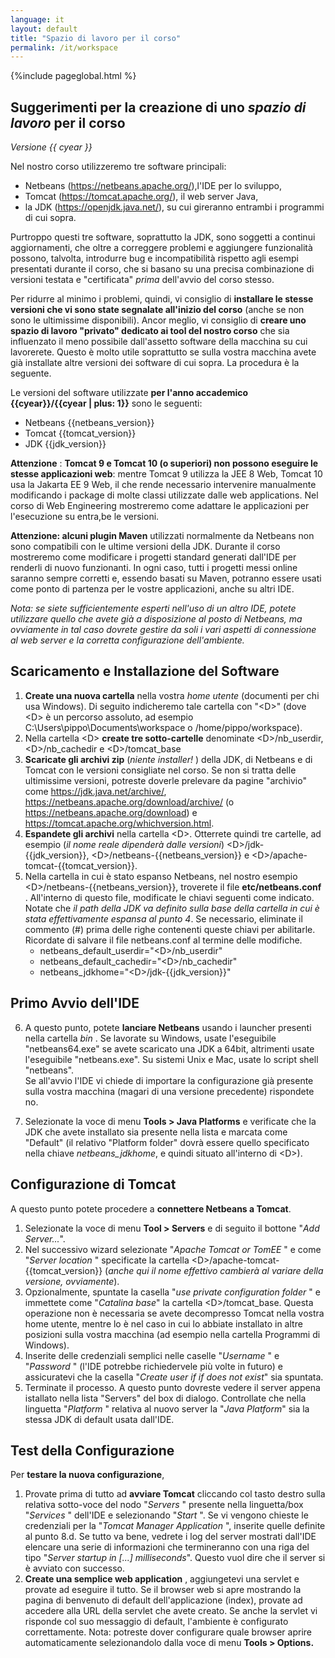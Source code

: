 ```yaml
---
language: it
layout: default
title: "Spazio di lavoro per il corso"
permalink: /it/workspace
---
```



{%include pageglobal.html %}


## Suggerimenti per la creazione di uno *spazio di lavoro* per il corso

*Versione {{ cyear }}*


Nel nostro corso utilizzeremo tre software principali:
- Netbeans (<https://netbeans.apache.org/>),l'IDE per lo sviluppo,
- Tomcat (<https://tomcat.apache.org/>), il web server Java,
- la JDK (<https://openjdk.java.net/>), su cui gireranno entrambi i programmi di cui sopra.

Purtroppo questi tre software, soprattutto la JDK, sono soggetti a continui aggiornamenti, che oltre a
correggere problemi e aggiungere funzionalità possono, talvolta, introdurre bug
e incompatibilità rispetto agli esempi presentati durante il corso, che si basano
su una precisa combinazione di versioni testata e "certificata" *prima*
dell'avvio del corso stesso.

Per ridurre al minimo i problemi,
quindi, vi consiglio di **installare le stesse versioni che vi sono state segnalate
all'inizio del corso** (anche se non sono le ultimissime disponibili). Ancor
meglio, vi consiglio di **creare uno spazio di lavoro "privato" dedicato ai
tool del nostro corso** che sia influenzato il meno possibile dall'assetto
software della macchina su cui lavorerete. Questo è molto utile soprattutto se
sulla vostra macchina avete già installate altre versioni dei software di cui
sopra. La procedura è la seguente.

Le versioni del software utilizzate **per l'anno accademico {{cyear}}/{{cyear | plus: 1}}** sono le seguenti:
- Netbeans {{netbeans_version}}
- Tomcat {{tomcat_version}}
- JDK {{jdk_version}}

**Attenzione** : **Tomcat 9 e Tomcat 10 (o superiori) non possono eseguire le stesse applicazioni web**: mentre Tomcat 9
utilizza la JEE 8 Web, Tomcat 10 usa la Jakarta EE 9 Web, il che rende
necessario intervenire manualmente modificando i package di molte classi
utilizzate dalle web applications. Nel corso di Web Engineering mostreremo come adattare 
le applicazioni per l'esecuzione su entra,be le versioni.

**Attenzione: alcuni plugin Maven** utilizzati normalmente da Netbeans non sono compatibili con le ultime
versioni della JDK. Durante il corso mostreremo come modificare i progetti
standard generati dall'IDE per renderli di nuovo funzionanti. In ogni caso,
tutti i progetti messi online saranno sempre corretti e, essendo basati su
Maven, potranno essere usati come ponto di partenza per le vostre applicazioni,
anche su altri IDE.

*Nota: se siete sufficientemente esperti nell'uso di un altro IDE, potete utilizzare quello che
avete già a disposizione al posto di Netbeans, ma ovviamente in tal caso dovrete
gestire da soli i vari aspetti di connessione al web server e la corretta
configurazione dell'ambiente.*

## Scaricamento e Installazione del Software

1. **Create una nuova cartella** nella vostra *home utente*
(documenti per chi usa Windows). Di seguito indicheremo tale cartella con "\<D\>"
(dove \<D\> è un percorso assoluto, ad esempio C:\\Users\\pippo\\Documents\\workspace
o /home/pippo/workspace).
2. Nella cartella \<D\> **create tre sotto-cartelle** denominate
\<D\>/nb_userdir, \<D\>/nb_cachedir e \<D\>/tomcat_base
3. **Scaricate gli archivi zip** (*niente installer!* ) della JDK,
di Netbeans e di Tomcat con le versioni consigliate nel corso. Se non si tratta
delle ultimissime versioni, potreste doverle prelevare da pagine "archivio"
come <https://jdk.java.net/archive/>, <https://netbeans.apache.org/download/archive/> (o <https://netbeans.apache.org/download>) e <https://tomcat.apache.org/whichversion.html>.
4. **Espandete gli archivi** nella cartella \<D\>. Otterrete quindi
tre cartelle, ad esempio (*il nome reale dipenderà dalle versioni*) \<D\>/jdk-{{jdk_version}},
\<D\>/netbeans-{{netbeans_version}} e \<D\>/apache-tomcat-{{tomcat_version}}.
5. Nella cartella in cui è stato espanso Netbeans, nel nostro esempio \<D\>/netbeans-{{netbeans_version}},
troverete il file **etc/netbeans.conf** . All'interno di questo file,
modificate le chiavi seguenti come indicato.   
   Notate che *il path della JDK va definito sulla base della cartella in cui è
stata effettivamente espansa al punto 4*. Se necessario, eliminate il
commento (#) prima delle righe contenenti queste chiavi per abilitarle.
Ricordate di salvare il file netbeans.conf al termine delle modifiche.
   - netbeans_default_userdir="\<D\>/nb_userdir"
   - netbeans_default_cachedir="\<D\>/nb_cachedir"
   - netbeans_jdkhome="\<D\>/jdk-{{jdk_version}}"

## Primo Avvio dell'IDE

6. A questo punto, potete **lanciare Netbeans** usando i launcher
presenti nella cartella *bin* . Se lavorate su Windows, usate l'eseguibile
"netbeans64.exe" se avete scaricato una JDK a 64bit, altrimenti usate
l'eseguibile "netbeans.exe". Su sistemi Unix e Mac, usate lo script shell
"netbeans".   
   Se all'avvio l'IDE vi chiede di importare la configurazione già presente sulla
vostra macchina (magari di una versione precedente) rispondete no.

7. Selezionate la voce di menu **Tools \> Java Platforms** e
verificate che la JDK che avete installato sia presente nella lista e marcata
come "Default" (il relativo "Platform folder" dovrà essere quello specificato
nella chiave *netbeans_jdkhome*, e quindi situato all'interno di \<D\>).

## Configurazione di Tomcat

A questo punto potete procedere a **connettere Netbeans a Tomcat**.   
   1. Selezionate la voce di menu **Tool \> Servers** e di seguito il
bottone "*Add Server...*".
   2. Nel successivo wizard selezionate "*Apache Tomcat or TomEE* " e come
"*Server location* " specificate la cartella \<D\>/apache-tomcat-{{tomcat_version}} (*anche
qui il nome effettivo cambierà al variare della versione, ovviamente*).
   3. Opzionalmente, spuntate la casella "*use private configuration folder* "
e immettete come "*Catalina base*" la cartella \<D\>/tomcat_base. Questa
operazione non è necessaria se avete decompresso Tomcat nella vostra home
utente, mentre lo è nel caso in cui lo abbiate installato in altre posizioni sulla
vostra macchina (ad esempio nella cartella Programmi di Windows).
   4. Inserite delle credenziali semplici nelle caselle "*Username* " e "*Password* "
(l'IDE potrebbe richiedervele più volte in futuro) e assicuratevi che la
casella "*Create user if if does not exist*" sia spuntata.
   5. Terminate il processo. A questo punto dovreste vedere il server appena
istallato nella lista "Servers" del box di dialogo. Controllate che nella
linguetta "*Platform* " relativa al nuovo server la "*Java Platform*"
sia la stessa JDK di default usata dall'IDE.

## Test della Configurazione

Per **testare la nuova configurazione**,
   1. Provate prima di tutto ad **avviare Tomcat** cliccando col tasto
destro sulla relativa sotto-voce del nodo "*Servers* " presente nella
linguetta/box "*Services* " dell'IDE e selezionando "*Start* ". Se vi
vengono chieste le credenziali per la "*Tomcat Manager Application* ",
inserite quelle definite al punto 8.d. Se tutto va bene, vedrete i log del
server mostrati dall'IDE elencare una serie di informazioni che termineranno
con una riga del tipo "*Server startup in \[...\] milliseconds*". Questo vuol
dire che il server si è avviato con successo.
   2. **Create una semplice web application** , aggiungetevi una servlet e
provate ad eseguire il tutto. Se il browser web si apre mostrando la pagina di
benvenuto di default dell'applicazione (index), provate ad accedere alla URL
della servlet che avete creato. Se anche la servlet vi risponde col suo
messaggio di default, l'ambiente è configurato correttamente. Nota: potreste
dover configurare quale browser aprire automaticamente selezionandolo dalla
voce di menu **Tools \> Options.**
